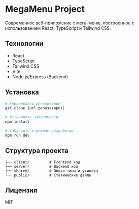 # MegaMenu Project

Современное веб-приложение с мега-меню, построенное с использованием React, TypeScript и Tailwind CSS.

## Технологии

- React
- TypeScript
- Tailwind CSS
- Vite
- Node.js/Express (Backend)

## Установка

```bash
# Клонировать репозиторий
git clone [url репозитория]

# Установить зависимости
npm install

# Запустить в режиме разработки
npm run dev
```

## Структура проекта

```
├── client/         # Frontend код
├── server/         # Backend код
├── shared/         # Общие типы и утилиты
└── public/         # Статические файлы
```

## Лицензия

MIT
